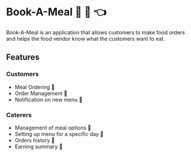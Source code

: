 # Book-A-Meal :rice: :fork_and_knife: :point_left:
Book-A-Meal is an application that allows customers to make food orders and helps the food
vendor know what the customers want to eat.

## Features

### Customers
* Meal Ordering :dart:
* Order Management :dart:
* Notification on new menu :dart:

### Caterers
* Management of meal options :dart:
* Setting up menu for a specific day :dart:
* Orders history :dart:
* Earning summary :dart:
